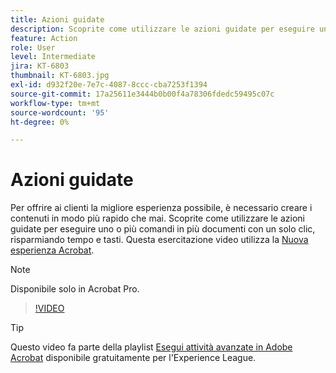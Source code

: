 ```yaml
---
title: Azioni guidate
description: Scoprite come utilizzare le azioni guidate per eseguire uno o più comandi in più documenti con un solo clic
feature: Action
role: User
level: Intermediate
jira: KT-6803
thumbnail: KT-6803.jpg
exl-id: d932f20e-7e7c-4087-8ccc-cba7253f1394
source-git-commit: 17a25611e3444b0b00f4a78306fdedc59495c07c
workflow-type: tm+mt
source-wordcount: '95'
ht-degree: 0%

---
```


# Azioni guidate

Per offrire ai clienti la migliore esperienza possibile, è necessario creare i contenuti in modo più rapido che mai. Scoprite come utilizzare le azioni guidate per eseguire uno o più comandi in più documenti con un solo clic, risparmiando tempo e tasti. Questa esercitazione video utilizza la [Nuova esperienza Acrobat](../getting-started/new-workspace.md).

>[!NOTE]
>
>Disponibile solo in Acrobat Pro.

>[!VIDEO](https://video.tv.adobe.com/v/3433138?quality=12&learn=on&hidetitle=true)

>[!TIP]
>
>Questo video fa parte della playlist [Esegui attività avanzate in Adobe Acrobat](https://experienceleague.adobe.com/en/playlists/acrobat-peform-advanced-tasks) disponibile gratuitamente per l&#39;Experience League.
